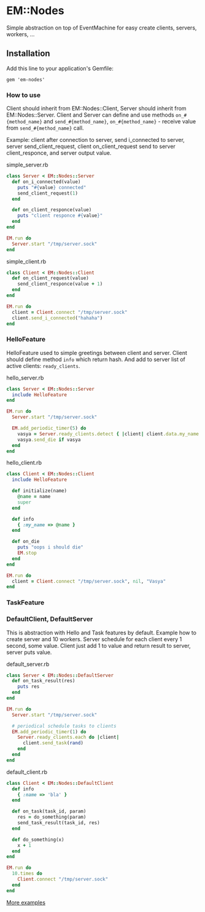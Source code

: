 # EM::Nodes

Simple abstraction on top of EventMachine for easy create clients, servers, workers, ...

## Installation

Add this line to your application's Gemfile:

    gem 'em-nodes'

### How to use

Client should inherit from EM::Nodes::Client, Server should inherit from EM::Nodes::Server.
Client and Server can define and use methods `on_#{method_name}` and `send_#{method_name}`, `on_#{method_name}` - receive value from `send_#{method_name}` call.

Example: client after connection to server, send i_connected to server, server send_client_request, client on_client_request send to server client_responce, and server output value.

simple_server.rb
```ruby
class Server < EM::Nodes::Server
  def on_i_connected(value)
    puts "#{value} connected"
    send_client_request(1)
  end

  def on_client_responce(value)
    puts "client responce #{value}"
  end
end

EM.run do
  Server.start "/tmp/server.sock"
end
```

simple_client.rb
```ruby
class Client < EM::Nodes::Client
  def on_client_request(value)
    send_client_responce(value + 1)
  end
end

EM.run do
  client = Client.connect "/tmp/server.sock"
  client.send_i_connected("hahaha")
end
```

### HelloFeature

HelloFeature used to simple greetings between client and server. Client should define method `info` which return hash. And add to server list of active clients: `ready_clients`.

hello_server.rb
```ruby
class Server < EM::Nodes::Server
  include HelloFeature
end

EM.run do
  Server.start "/tmp/server.sock"

  EM.add_periodic_timer(5) do
    vasya = Server.ready_clients.detect { |client| client.data.my_name == 'Vasya' }
    vasya.send_die if vasya
  end
end
```

hello_client.rb
```ruby
class Client < EM::Nodes::Client
  include HelloFeature

  def initialize(name)
    @name = name
    super
  end

  def info
    { :my_name => @name }
  end

  def on_die
    puts "oops i should die"
    EM.stop
  end
end

EM.run do
  client = Client.connect "/tmp/server.sock", nil, "Vasya"
end
```

### TaskFeature

### DefaultClient, DefaultServer

This is abstraction with Hello and Task features by default. Example how to create server and 10 workers. Server schedule for each client every 1 second, some value. Client just add 1 to value and return result to server, server puts value.

default_server.rb
```ruby
class Server < EM::Nodes::DefaultServer
  def on_task_result(res)
    puts res
  end
end

EM.run do
  Server.start "/tmp/server.sock"

  # periodical schedule tasks to clients
  EM.add_periodic_timer(1) do
    Server.ready_clients.each do |client|
      client.send_task(rand)
    end
  end
end
```

default_client.rb
```ruby
class Client < EM::Nodes::DefaultClient
  def info
    { :name => 'bla' }
  end

  def on_task(task_id, param)
    res = do_something(param)
    send_task_result(task_id, res)
  end

  def do_something(x)
    x + 1
  end
end

EM.run do
  10.times do
    Client.connect "/tmp/server.sock"
  end
end
```

[More examples](https://github.com/kostya/em-nodes/tree/master/examples)
